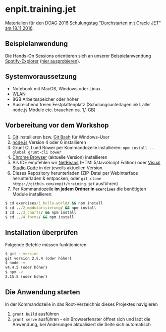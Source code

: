 # enpit.training.jet

Materialien für den [DOAG 2016 Schulungstag "Durchstarten mit Oracle JET" am 18.11.2016](http://2016.doag.org/de/programm/schulungstag/#tab-9929-1).

## Beispielanwendung

Die Hands-On Sessions orientieren sich an unserer Beispielanwendung [Spotify-Explorer](https://github.com/enpit/jet-spotify-explorer/) ([hier ausprobieren](https://enpit.github.io/jet-spotify-explorer/web)).

## Systemvoraussetzung
- Notebook mit MacOS, Windows oder Linux
- WLAN
- 8GB Arbeitsspeicher oder höher
- Ausreichend freien Festplattenplatz (Schulungsunterlagen inkl. aller node.js Module etc. brauchen ca. 1,1 GB)

## Vorbereitung vor dem Workshop

1. [Git](https://git-scm.com/) installieren bzw. [Git Bash](https://git-for-windows.github.io/) für Windows-User
2. [node.js](https://nodejs.org/en/) Version 4 oder 6 installieren
3. Grunt CLI und Bower per Kommandozeile installieren: `npm install --global grunt-cli bower`
4. [Chrome Browser](https://www.google.de/chrome/browser/desktop) (aktuelle Version) installieren
5. Als IDE empfehlen wir [NetBeans](https://netbeans.org/index.html) (HTML5/JavaScript Edition) oder [Visual Studio Code](http://code.visualstudio.com/) in der jeweils aktuellen Version.
6. Dieses Repository herunterladen (ZIP-Datei per Webinterface herunterladen & entpacken, oder `git clone https://github.com/enpit/training.jet` ausführen)
7. Per Kommandozeile **im jedem Ordner in `exercises`** die benötigten Module installieren:
``` cmd
$ cd exercises/1_hello-world/ && npm install
$ cd ../2_modularisierung/ && npm install
$ cd ../3_charts/ && npm install
$ cd ../4_forms/ && npm install
```

## Installation überprüfen

Folgende Befehle müssen funktionieren:

``` cmd
$ git --version
git version 2.8.4 (oder höher)
$ node -v
v4.4.5 (oder höher)
$ npm -v
2.15.5 (oder höher)
```

## Die Anwendung starten

In der Kommandozeile in das Root-Verzeichnis dieses Projektes navigieren

1. `grunt build` ausführen
2. `grunt serve` ausführen - ein Browserfenster öffnet sich und lädt die Anwendung, bei Änderungen aktualisiert die Seite sich automatisch
